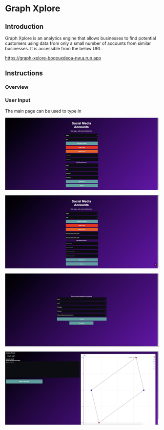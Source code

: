 # Graph Xplore

## Introduction

Graph Xplore is an analytics engine that allows businesses to find potential customers using data from only a small number of accounts from similar businesses. It is accessible from the below URL.

https://graph-xplore-boqouxdeoa-nw.a.run.app

## Instructions

### Overview



### User Input

The main page can be used to type in 

![alt text](https://github.com/polyphron-projects/Graph-Xplore/blob/main/img/main_entry_example.jpeg)

![alt text](https://github.com/polyphron-projects/Graph-Xplore/blob/main/img/main_information_example.jpeg)

![alt text](https://github.com/polyphron-projects/Graph-Xplore/blob/main/img/selection_example.jpeg)

![alt text](https://github.com/polyphron-projects/Graph-Xplore/blob/main/img/results_example.jpeg)
